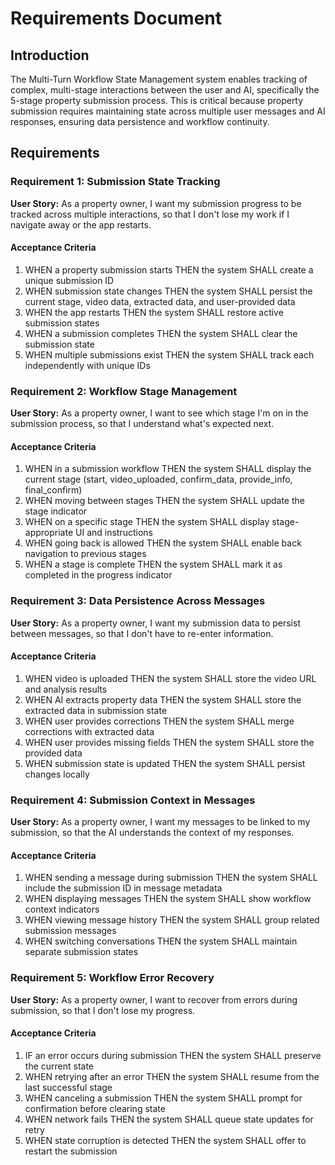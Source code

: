 # Requirements Document

## Introduction

The Multi-Turn Workflow State Management system enables tracking of complex, multi-stage interactions between the user and AI, specifically the 5-stage property submission process. This is critical because property submission requires maintaining state across multiple user messages and AI responses, ensuring data persistence and workflow continuity.

## Requirements

### Requirement 1: Submission State Tracking

**User Story:** As a property owner, I want my submission progress to be tracked across multiple interactions, so that I don't lose my work if I navigate away or the app restarts.

#### Acceptance Criteria

1. WHEN a property submission starts THEN the system SHALL create a unique submission ID
2. WHEN submission state changes THEN the system SHALL persist the current stage, video data, extracted data, and user-provided data
3. WHEN the app restarts THEN the system SHALL restore active submission states
4. WHEN a submission completes THEN the system SHALL clear the submission state
5. WHEN multiple submissions exist THEN the system SHALL track each independently with unique IDs

### Requirement 2: Workflow Stage Management

**User Story:** As a property owner, I want to see which stage I'm on in the submission process, so that I understand what's expected next.

#### Acceptance Criteria

1. WHEN in a submission workflow THEN the system SHALL display the current stage (start, video_uploaded, confirm_data, provide_info, final_confirm)
2. WHEN moving between stages THEN the system SHALL update the stage indicator
3. WHEN on a specific stage THEN the system SHALL display stage-appropriate UI and instructions
4. WHEN going back is allowed THEN the system SHALL enable back navigation to previous stages
5. WHEN a stage is complete THEN the system SHALL mark it as completed in the progress indicator

### Requirement 3: Data Persistence Across Messages

**User Story:** As a property owner, I want my submission data to persist between messages, so that I don't have to re-enter information.

#### Acceptance Criteria

1. WHEN video is uploaded THEN the system SHALL store the video URL and analysis results
2. WHEN AI extracts property data THEN the system SHALL store the extracted data in submission state
3. WHEN user provides corrections THEN the system SHALL merge corrections with extracted data
4. WHEN user provides missing fields THEN the system SHALL store the provided data
5. WHEN submission state is updated THEN the system SHALL persist changes locally

### Requirement 4: Submission Context in Messages

**User Story:** As a property owner, I want my messages to be linked to my submission, so that the AI understands the context of my responses.

#### Acceptance Criteria

1. WHEN sending a message during submission THEN the system SHALL include the submission ID in message metadata
2. WHEN displaying messages THEN the system SHALL show workflow context indicators
3. WHEN viewing message history THEN the system SHALL group related submission messages
4. WHEN switching conversations THEN the system SHALL maintain separate submission states

### Requirement 5: Workflow Error Recovery

**User Story:** As a property owner, I want to recover from errors during submission, so that I don't lose my progress.

#### Acceptance Criteria

1. IF an error occurs during submission THEN the system SHALL preserve the current state
2. WHEN retrying after an error THEN the system SHALL resume from the last successful stage
3. WHEN canceling a submission THEN the system SHALL prompt for confirmation before clearing state
4. WHEN network fails THEN the system SHALL queue state updates for retry
5. WHEN state corruption is detected THEN the system SHALL offer to restart the submission
